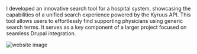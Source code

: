 I developed an innovative search tool for a hospital system, showcasing the capabilities of a unified search experience powered by the Kyruus API. This tool allows users to effortlessly find supporting physicians using generic search terms. It serves as a key component of a larger project focused on seamless Drupal integration.

![website image]([[http://url/to/img.png](https://mrhoward.net/kyruusthingy/kyruus-thingy.png)](https://mrhoward.net/kyruusthingy))
